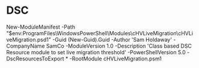 # DSC

New-ModuleManifest -Path "$env:ProgramFiles\WindowsPowerShell\Modules\cHVLiveMigration\cHVLiveMigration.psd1" -Guid (New-Guid).Guid -Author 'Sam Holdaway' -CompanyName SamCo -ModuleVersion 1.0 -Description 'Class based DSC Resource module to set live migration threshold' -PowerShellVersion 5.0 -DscResourcesToExport * -RootModule cHVLiveMigration.psm1
